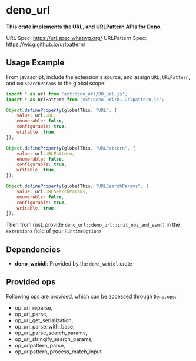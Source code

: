 # deno_url
**This crate implements the URL, and URLPattern APIs for Deno.**

URL Spec: https://url.spec.whatwg.org/ URLPattern Spec:
https://wicg.github.io/urlpattern/

## Usage Example
From javascript, include the extension's source, and assign `URL`, `URLPattern`, and `URLSearchParams` to the global scope:
```javascript
import * as url from 'ext:deno_url/00_url.js';
import * as urlPattern from 'ext:deno_url/01_urlpattern.js';

Object.defineProperty(globalThis, "URL", {
	value: url.URL,
	enumerable: false,
	configurable: true,
	writable: true,
});

Object.defineProperty(globalThis, "URLPattern", {
	value: url.URLPattern,
	enumerable: false,
	configurable: true,
	writable: true,
});

Object.defineProperty(globalThis, "URLSearchParams", {
	value: url.URLSearchParams,
	enumerable: false,
	configurable: true,
	writable: true,
});
```

Then from rust, provide `deno_url::deno_url::init_ops_and_esm()` in the `extensions` field of your `RuntimeOptions`

## Dependencies
- **deno_webidl**: Provided by the `deno_webidl` crate

## Provided ops
Following ops are provided, which can be accessed through `Deno.ops`:

- op_url_reparse,
- op_url_parse,
- op_url_get_serialization,
- op_url_parse_with_base,
- op_url_parse_search_params,
- op_url_stringify_search_params,
- op_urlpattern_parse,
- op_urlpattern_process_match_input